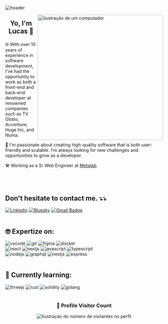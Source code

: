 ![header](https://capsule-render.vercel.app/api?type=waving&height=100&color=0:2d5db5,100:a82da8)

<img src="https://raw.githubusercontent.com/MicaelliMedeiros/micaellimedeiros/master/image/computer-illustration.png" alt="ilustração de um computador" min-width="400px" max-width="400px" width="400px" align="right">

## <p align="center">  Yo, I'm Lucas 👋 

<p align="left"> 
🌐 With over 10 years of experience in software development, I've had the opportunity to work as both a front-end and back-end developer at renowned companies such as TV Globo, Accenture, Huge Inc, and Numa.

🚀 I'm passionate about creating high-quality software that is both user-friendly and scalable. I'm always looking for new challenges and opportunities to grow as a developer.

🛠️ Working as a Sr Web Engineer at [Metalab](https://github.com/Metalab/).

</p>
<br/><br/>

## Don't hesitate to contact me. ⤵️⤵️

[![Linkedin](https://img.shields.io/badge/-LinkedIn-blue?style=flat-square&logo=LinkedIn&logoColor=white&link=https://www.linkedin.com/in/kbooz/)](https://www.linkedin.com/in/kbooz/)
[![Bluesky](https://img.shields.io/badge/-Bluesky-0285FF?style=flat-square&logo=Bluesky&logoColor=white&link=https://bsky.app/profile/kbooz.com)](https://bsky.app/profile/kbooz.com)
[![Gmail Badge](https://img.shields.io/badge/-lucasiskbz@gmail.com-red?style=flat-square&logo=Gmail&logoColor=white&link=mailto:lucasiskbz@gmail.com)](mailto:lucasiskbz@gmail.com)
<br/><br/>

## 🤓 Expertize on:
![vscode](https://skillicons.dev/icons?i=vscode)
![git](https://skillicons.dev/icons?i=git)
![figma](https://skillicons.dev/icons?i=figma)
![docker](https://skillicons.dev/icons?i=docker)
<br/>
![react](https://skillicons.dev/icons?i=react)
![nextjs](https://skillicons.dev/icons?i=nextjs)
![javascript](https://skillicons.dev/icons?i=javascript)
![typescript](https://skillicons.dev/icons?i=typescript)
<br/>
![nodejs](https://skillicons.dev/icons?i=nodejs)
![graphql](https://skillicons.dev/icons?i=graphql)
![nestjs](https://skillicons.dev/icons?i=nestjs)
![express](https://skillicons.dev/icons?i=express)
<br/><br/>

## 🤔 Currently learning:
![threejs](https://skillicons.dev/icons?i=threejs)
![rust](https://skillicons.dev/icons?i=rust)
![solidity](https://skillicons.dev/icons?i=solidity)
![golang](https://skillicons.dev/icons?i=golang)
<br/><br/>



<div align="center">
  <h3><b>📍 Profile Visitor Count</b></h3>
</div>

<p align="center">
  <img
    src="https://profile-counter.glitch.me/kbooz/count.svg"
    alt="Ilustração do número de visitantes no perfil"
  />
</p>
